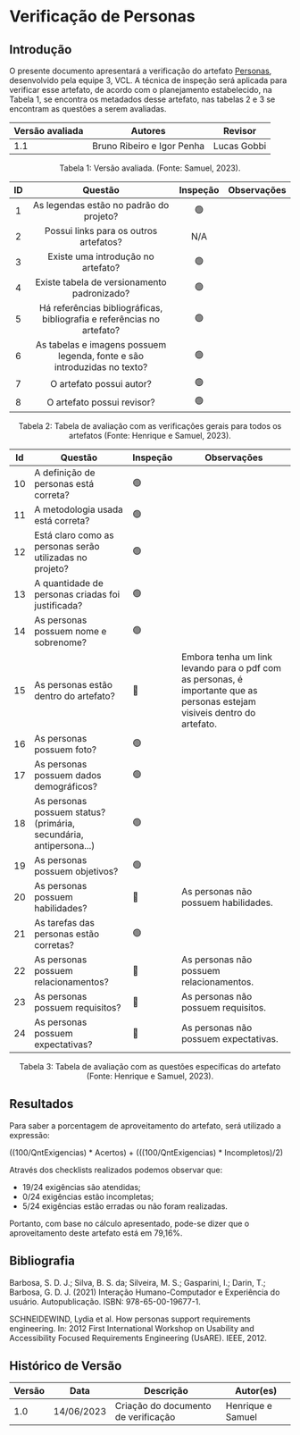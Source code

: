 # Verificação de Personas

## Introdução

O presente documento apresentará a verificação do artefato [Personas](https://requisitos-de-software.github.io/2023.1-VLC/#/elicitacao/personas), desenvolvido pela equipe 3, VCL. A técnica de inspeção será aplicada para verificar esse artefato, de acordo com o planejamento estabelecido, na Tabela 1, se encontra os metadados desse artefato, nas tabelas 2 e 3 se encontram as questões a serem avaliadas.

| Versão avaliada | Autores                    | Revisor     |
| ---------------- | -------------------------- | ----------- |
| 1.1              | Bruno Ribeiro e Igor Penha | Lucas Gobbi |

<div style="text-align: center">
<p> Tabela 1: Versão avaliada. (Fonte: Samuel, 2023). </p>
</div>

| ID |                                   Questão                                   | Inspeção | Observações |
| :-: | :--------------------------------------------------------------------------: | :--------: | ------------- |
| 1 |                  As legendas estão no padrão do projeto?                  |     🟢     |               |
| 2 |                    Possui links para os outros artefatos?                    |    N/A    |               |
| 3 |                     Existe uma introdução no artefato?                     |     🟢     |               |
| 4 |                 Existe tabela de versionamento padronizado?                 |     🟢     |               |
| 5 | Há referências bibliográficas, bibliografia e referências no artefato? |     🟢     |               |
| 6 |  As tabelas e imagens possuem legenda, fonte e são introduzidas no texto?  |     🟢     |               |
| 7 |                           O artefato possui autor?                           |     🟢     |               |
| 8 |                          O artefato possui revisor?                          |     🟢     |               |

<div style="text-align: center">
<p> Tabela 2: Tabela de avaliação com as verificações gerais para todos os artefatos (Fonte: Henrique e Samuel, 2023). </p>
</div>

| Id | Questão                                                             | Inspeção | Observações                                                                                                                 |
| -- | -------------------------------------------------------------------- | ---------- | ----------------------------------------------------------------------------------------------------------------------------- |
| 10 | A definição de personas está correta?                             | 🟢         |                                                                                                                               |
| 11 | A metodologia usada está correta?                                   | 🟢         |                                                                                                                               |
| 12 | Está claro como as personas serão utilizadas no projeto?           | 🟢         |                                                                                                                               |
| 13 | A quantidade de personas criadas foi justificada?                    | 🟢         |                                                                                                                               |
| 14 | As personas possuem nome e sobrenome?                                | 🟢         |                                                                                                                               |
| 15 | As personas estão dentro do artefato?                              | 🔴         | Embora tenha um link levando para o pdf com as personas, é importante que as personas estejam visiveis dentro do artefato. |
| 16 | As personas possuem foto?                                            | 🟢         |                                                                                                                               |
| 17 | As personas possuem dados demográficos?                             | 🟢         |                                                                                                                               |
| 18 | As personas possuem status? (primária, secundária, antipersona...) | 🟢         |                                                                                                                               |
| 19 | As personas possuem objetivos?                                       | 🟢         |                                                                                                                               |
| 20 | As personas possuem habilidades?                                     | 🔴         | As personas não possuem habilidades.                                                                                         |
| 21 | As tarefas das personas estão corretas?                             | 🟢         |                                                                                                                               |
| 22 | As personas possuem relacionamentos?                                 | 🔴         | As personas não possuem relacionamentos.                                                                                     |
| 23 | As personas possuem requisitos?                                      | 🔴         | As personas não possuem requisitos.                                                                                          |
| 24 | As personas possuem expectativas?                                    | 🔴         | As personas não possuem expectativas.                                                                                        |

<div style="text-align: center">
<p> Tabela 3: Tabela de avaliação com as questões específicas do artefato (Fonte: Henrique e Samuel, 2023). </p>
</div>

## Resultados

Para saber a porcentagem de aproveitamento do artefato, será utilizado a expressão:

((100/QntExigencias) * Acertos) + (((100/QntExigencias) * Incompletos)/2)

Através dos checklists realizados podemos observar que:

* 19/24 exigências são atendidas;
* 0/24 exigências estão incompletas;
* 5/24 exigências estão erradas ou não foram realizadas.

Portanto, com base no cálculo apresentado, pode-se dizer que o aproveitamento deste artefato está em 79,16%.

## Bibliografia

Barbosa, S. D. J.; Silva, B. S. da; Silveira, M. S.; Gasparini, I.; Darin, T.; Barbosa, G. D. J. (2021) Interação Humano-Computador e Experiência do usuário. Autopublicação. ISBN: 978-65-00-19677-1.

SCHNEIDEWIND, Lydia et al. How personas support requirements engineering. In: 2012 First International Workshop on Usability and Accessibility Focused Requirements Engineering (UsARE). IEEE, 2012.

## Histórico de Versão

| Versão | Data       | Descrição                             | Autor(es)         |
| ------- | ---------- | --------------------------------------- | ----------------- |
| 1.0     | 14/06/2023 | Criação do documento de verificação | Henrique e Samuel |
